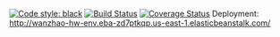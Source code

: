 [![Code style: black](https://img.shields.io/badge/code%20style-black-000000.svg)](https://github.com/psf/black)
[![Build Status](https://travis-ci.com/cwwwz/repository.svg?branch=main)](https://travis-ci.com/cwwwz/repository)
[![Coverage Status](https://coveralls.io/repos/github/cwwwz/repository/badge.svg?branch=master)](https://coveralls.io/github/cwwwz/repository?branch=main)
Deployment: http://wanzhao-hw-env.eba-zd7ptkqp.us-east-1.elasticbeanstalk.com/
